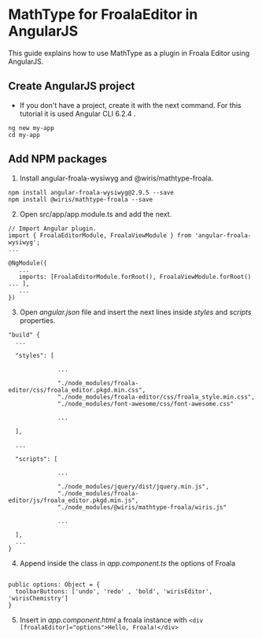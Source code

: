 # MathType for FroalaEditor in AngularJS

This guide explains how to use MathType as a plugin in Froala Editor using AngularJS.

## Create AngularJS project

- If you don't have a project, create it with the next command. For this tutorial it is used Angular CLI 6.2.4 .

```
ng new my-app
cd my-app
```

## Add NPM packages

1. Install angular-froala-wysiwyg and @wiris/mathtype-froala.

```
npm install angular-froala-wysiwyg@2.9.5 --save
npm install @wiris/mathtype-froala --save
```

2. Open src/app/app.module.ts and add the next.

```
// Import Angular plugin.
import { FroalaEditorModule, FroalaViewModule } from 'angular-froala-wysiwyg';
...

@NgModule({
   ...
   imports: [FroalaEditorModule.forRoot(), FroalaViewModule.forRoot() ... ],
   ...
})
```

3. Open _angular.json_ file and insert the next lines inside _styles_ and _scripts_ properties.

```
"build" {
  ...

  "styles": [

              ...

              "./node_modules/froala-editor/css/froala_editor.pkgd.min.css",
              "./node_modules/froala-editor/css/froala_style.min.css",
              "./node_modules/font-awesome/css/font-awesome.css"

              ...

  ],

  ...

  "scripts": [

              ...

              "./node_modules/jquery/dist/jquery.min.js",
              "./node_modules/froala-editor/js/froala_editor.pkgd.min.js",
              "./node_modules/@wiris/mathtype-froala/wiris.js"

              ...

  ],
  ...
}
```

4. Append inside the class in _app.component.ts_ the options of Froala

```

public options: Object = {
  toolbarButtons: ['undo', 'redo' , 'bold', 'wirisEditor', 'wirisChemistry']
}

```

5. Insert in _app.component.html_ a froala instance with `<div [froalaEditor]="options">Hello, Froala!</div>`
